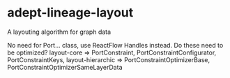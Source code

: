 # adept-lineage-layout
A layouting algorithm for graph data

No need for Port... class, use ReactFlow Handles instead. Do these need to be optimized?
layout-core => PortConstraint, PortConstraintConfigurator, PortConstraintKeys, 
layout-hierarchic => PortConstraintOptimizerBase, PortConstraintOptimizerSameLayerData

